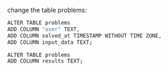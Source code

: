 change the table problems:

```sh
ALTER TABLE problems
ADD COLUMN "user" TEXT,
ADD COLUMN solved_at TIMESTAMP WITHOUT TIME ZONE,
ADD COLUMN input_data TEXT;
```

```sh
ALTER TABLE problems
ADD COLUMN results TEXT;
```
